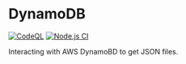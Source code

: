 # DynamoDB
[![CodeQL](https://github.com/Masrik-Dahir/DynamoDB/actions/workflows/codeql-analysis.yml/badge.svg)](https://github.com/Masrik-Dahir/DynamoDB/actions/workflows/codeql-analysis.yml)
[![Node.js CI](https://github.com/Masrik-Dahir/DynamoDB/actions/workflows/node_js.yml/badge.svg)](https://github.com/Masrik-Dahir/DynamoDB/actions/workflows/node_js.yml)

Interacting with AWS DynamoBD to get JSON files.
